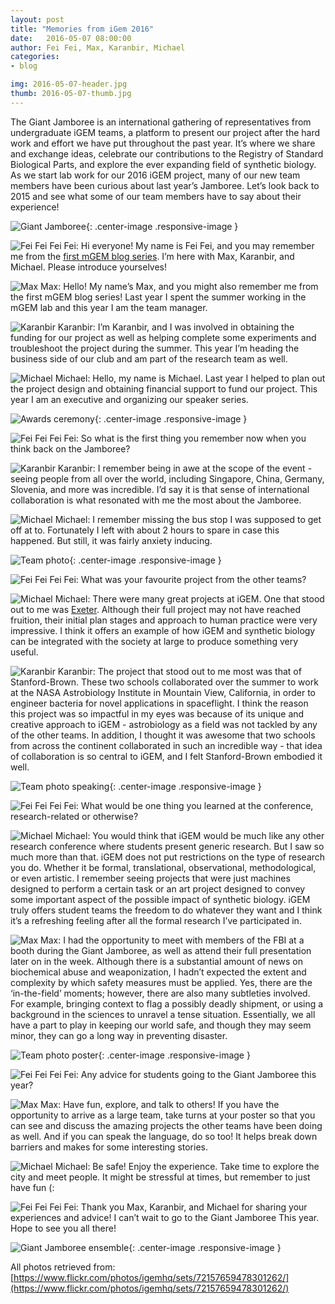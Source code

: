 ```yaml
---
layout: post
title: "Memories from iGem 2016"
date:   2016-05-07 08:00:00
author: Fei Fei, Max, Karanbir, Michael
categories: 
- blog

img: 2016-05-07-header.jpg
thumb: 2016-05-07-thumb.jpg
---
```



The Giant Jamboree is an international gathering of representatives from undergraduate iGEM teams, a platform to present our project after the hard work and effort we have put throughout the past year. It’s where we share and exchange ideas, celebrate our contributions to the Registry of Standard Biological Parts, and explore the ever expanding field of synthetic biology. As we start lab work for our 2016 iGEM project, many of our new team members have been curious about last year’s Jamboree. Let’s look back to 2015 and see what some of our team members have to say about their experience! 

![Giant Jamboree](https://scontent-yyz1-1.xx.fbcdn.net/v/t34.0-12/13187830_10206249900229754_787392054_n.png?oh=ef8c5a885c03cee9289aae9bb70d145d&oe=5730A79B){: .center-image .responsive-image }

![Fei Fei](https://scontent-yyz1-1.xx.fbcdn.net/v/t34.0-12/13153496_10206249919350232_1906714038_n.png?oh=a836a00e71e520ed8af454c355f53d8b&oe=5730A8C3 "Fei Fei") Fei Fei: Hi everyone! My name is Fei Fei, and you may remember me from the [first mGEM blog series](http://mcmastergem.com/blog/2015/08/17/a-fledgling-guide-to-syn-bio/). I’m here with Max, Karanbir, and Michael. Please introduce yourselves!    

![Max](https://scontent-yyz1-1.xx.fbcdn.net/v/t34.0-12/13153468_10206253350636012_1466451684_n.png?oh=6f254ec0d297e10243d6861e44d906dd&oe=5732688C "Max") Max: Hello! My name’s Max, and you might also remember me from the first mGEM blog series! Last year I spent the summer working in the mGEM lab and this year I am the team manager.    

![Karanbir](https://scontent-yyz1-1.xx.fbcdn.net/v/t34.0-12/13152773_10206253363916344_437115623_n.png?oh=8ec41b87d583f1a384ea11e4f84ac544&oe=57315EE4 "Karanbir") Karanbir: I’m Karanbir, and I was involved in obtaining the funding for our project as well as helping complete some experiments and troubleshoot the project during the summer. This year I’m heading the business side of our club and am part of the research team as well.    

![Michael](https://scontent-yyz1-1.xx.fbcdn.net/v/t34.0-12/13115452_10206253364076348_320125434_n.png?oh=f9b0241bc8e846397299a49f7ea3f278&oe=57314834 "Michael") Michael: Hello, my name is Michael. Last year I helped to plan out the project design and obtaining financial support to fund our project. This year I am an executive and organizing our speaker series.    

![Awards ceremony](https://scontent-yyz1-1.xx.fbcdn.net/v/t34.0-12/13162235_10206253364996371_292889188_n.png?oh=d720577077571f0ded4df918defa1c22&oe=57312FB6){: .center-image .responsive-image }

![Fei Fei](https://scontent-yyz1-1.xx.fbcdn.net/v/t34.0-12/13153496_10206249919350232_1906714038_n.png?oh=a836a00e71e520ed8af454c355f53d8b&oe=5730A8C3 "Fei Fei") Fei Fei: So what is the first thing you remember now when you think back on the Jamboree?

![Karanbir](https://scontent-yyz1-1.xx.fbcdn.net/v/t34.0-12/13152773_10206253363916344_437115623_n.png?oh=8ec41b87d583f1a384ea11e4f84ac544&oe=57315EE4 "Karanbir") Karanbir: I remember being in awe at the scope of the event - seeing people from all over the world, including Singapore, China, Germany, Slovenia, and more was incredible. I’d say it is that sense of international collaboration is what resonated with me the most about the Jamboree.

![Michael](https://scontent-yyz1-1.xx.fbcdn.net/v/t34.0-12/13115452_10206253364076348_320125434_n.png?oh=f9b0241bc8e846397299a49f7ea3f278&oe=57314834 "Michael") Michael: I remember missing the bus stop I was supposed to get off at to. Fortunately I left with about 2 hours to spare in case this happened. But still, it was fairly anxiety inducing.

![Team photo](https://scontent-yyz1-1.xx.fbcdn.net/v/t34.0-12/13140918_10206253365316379_2081819745_n.png?oh=8fce20d9e77712df19bb12254fb2ac7a&oe=5731760D){: .center-image .responsive-image }

![Fei Fei](https://scontent-yyz1-1.xx.fbcdn.net/v/t34.0-12/13153496_10206249919350232_1906714038_n.png?oh=a836a00e71e520ed8af454c355f53d8b&oe=5730A8C3 "Fei Fei") Fei Fei: What was your favourite project from the other teams?

![Michael](https://scontent-yyz1-1.xx.fbcdn.net/v/t34.0-12/13115452_10206253364076348_320125434_n.png?oh=f9b0241bc8e846397299a49f7ea3f278&oe=57314834 "Michael") Michael: There were many great projects at iGEM. One that stood out to me was [Exeter](http://2015.igem.org/Team:Exeter). Although their full project may not have reached fruition, their initial plan stages and approach to human practice were very impressive. I think it offers an example of how iGEM and synthetic biology can be integrated with the society at large to produce something very useful.

![Karanbir](https://scontent-yyz1-1.xx.fbcdn.net/v/t34.0-12/13152773_10206253363916344_437115623_n.png?oh=8ec41b87d583f1a384ea11e4f84ac544&oe=57315EE4 "Karanbir") Karanbir: The project that stood out to me most was that of Stanford-Brown. These two schools collaborated over the summer to work at the NASA Astrobiology Institute in Mountain View, California, in order to engineer bacteria for novel applications in spaceflight. I think the reason this project was so impactful in my eyes was because of its unique and creative approach to iGEM - astrobiology as a field was not tackled by any of the other teams. In addition, I thought it was awesome that two schools from across the continent collaborated in such an incredible way - that idea of collaboration is so central to iGEM, and I felt Stanford-Brown embodied it well.

![Team photo speaking](https://scontent-yyz1-1.xx.fbcdn.net/v/t34.0-12/13141100_10206253366156400_114186999_n.png?oh=4789a47b0f996fa39789fe58b23d5e08&oe=573271C3){: .center-image .responsive-image }

![Fei Fei](https://scontent-yyz1-1.xx.fbcdn.net/v/t34.0-12/13153496_10206249919350232_1906714038_n.png?oh=a836a00e71e520ed8af454c355f53d8b&oe=5730A8C3 "Fei Fei") Fei Fei: What would be one thing you learned at the conference, research-related or otherwise?

![Michael](https://scontent-yyz1-1.xx.fbcdn.net/v/t34.0-12/13115452_10206253364076348_320125434_n.png?oh=f9b0241bc8e846397299a49f7ea3f278&oe=57314834 "Michael") Michael: You would think that iGEM would be much like any other research conference where students present generic research. But I saw so much more than that. iGEM does not put restrictions on the type of research you do. Whether it be formal, translational, observational, methodological, or even artistic. I remember seeing projects that were just machines designed to perform a certain task or an art project designed to convey some important aspect of the possible impact of synthetic biology. iGEM truly offers student teams the freedom to do whatever they want and I think it’s a refreshing feeling after all the formal research I’ve participated in. 

![Max](https://scontent-yyz1-1.xx.fbcdn.net/v/t34.0-12/13153468_10206253350636012_1466451684_n.png?oh=6f254ec0d297e10243d6861e44d906dd&oe=5732688C "Max") Max: I had the opportunity to meet with members of the FBI at a booth during the Giant Jamboree, as well as attend their full presentation later on in the week. Although there is a substantial amount of news on biochemical abuse and weaponization, I hadn’t expected the extent and complexity by which safety measures must be applied. Yes, there are the ‘in-the-field’ moments; however, there are also many subtleties involved. For example, bringing context to flag a possibly deadly shipment, or using a background in the sciences to unravel a tense situation. Essentially, we all have a part to play in keeping our world safe, and though they may seem minor, they can go a long way in preventing disaster.

![Team photo poster](https://scontent-yyz1-1.xx.fbcdn.net/v/t34.0-12/13115457_10206253366476408_1618484436_n.png?oh=b93da37ce9bd849893b5251728597677&oe=5731323C){: .center-image .responsive-image }

![Fei Fei](https://scontent-yyz1-1.xx.fbcdn.net/v/t34.0-12/13153496_10206249919350232_1906714038_n.png?oh=a836a00e71e520ed8af454c355f53d8b&oe=5730A8C3 "Fei Fei") Fei Fei: Any advice for students going to the Giant Jamboree this year?

![Max](https://scontent-yyz1-1.xx.fbcdn.net/v/t34.0-12/13153468_10206253350636012_1466451684_n.png?oh=6f254ec0d297e10243d6861e44d906dd&oe=5732688C "Max") Max: Have fun, explore, and talk to others! If you have the opportunity to arrive as a large team, take turns at your poster so that you can see and discuss the amazing projects the other teams have been doing as well. And if you can speak the language, do so too! It helps break down barriers and makes for some interesting stories.

![Michael](https://scontent-yyz1-1.xx.fbcdn.net/v/t34.0-12/13115452_10206253364076348_320125434_n.png?oh=f9b0241bc8e846397299a49f7ea3f278&oe=57314834 "Michael") Michael: Be safe! Enjoy the experience. Take time to explore the city and meet people. It might be stressful at times, but remember to just have fun (:

![Fei Fei](https://scontent-yyz1-1.xx.fbcdn.net/v/t34.0-12/13153496_10206249919350232_1906714038_n.png?oh=a836a00e71e520ed8af454c355f53d8b&oe=5730A8C3 "Fei Fei") Fei Fei: Thank you Max, Karanbir, and Michael for sharing your experiences and advice! I can’t wait to go to the Giant Jamboree This year. Hope to see you all there!

![Giant Jamboree ensemble](https://scontent-yyz1-1.xx.fbcdn.net/v/t34.0-12/13152819_10206253366756415_1120214806_n.png?oh=c54493f770b734cb497755b2c1db13fb&oe=57312A7D){: .center-image .responsive-image }

All photos retrieved from: [https://www.flickr.com/photos/igemhq/sets/72157659478301262/](https://www.flickr.com/photos/igemhq/sets/72157659478301262/)